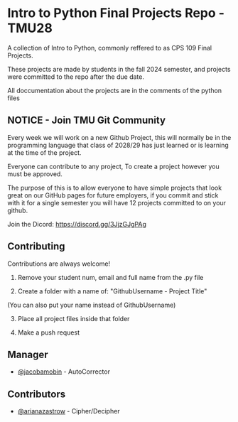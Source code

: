 # Intro to Python Final Projects Repo - TMU28

A collection of Intro to Python, commonly reffered to as CPS 109 Final Projects.

These projects are made by students in the fall 2024 semester, and projects were committed to the repo after the due date. 

All doccumentation about the projects are in the comments of the python files

## NOTICE - Join TMU Git Community 

Every week we will work on a new Github Project, this will normally be in the programming language that class of 2028/29 has just learned or is learning at the time of the project.

Everyone can contribute to any project, To create a project however you must be approved.

The purpose of this is to allow everyone to have simple projects that look great on our GitHub pages for future employers, if you commit and stick with it for a single semester you will have 12 projects committed to on your github.

Join the Dicord: https://discord.gg/3JjzGJgPAg

## Contributing

Contributions are always welcome!

1) Remove your student num, email and full name from the .py file

2) Create a folder with a name of: "GithubUsername - Project Title"

(You can also put your name instead of GithubUsername)

3) Place all project files inside that folder

4) Make a push request
## Manager

- [@jacobamobin](https://www.github.com/jacobamobin) - AutoCorrector

## Contributors

- [@arianazastrow](https://www.github.com/arianazastrow) - Cipher/Decipher
